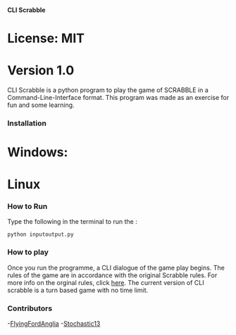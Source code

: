 #### CLI Scrabble 
# License: MIT
# Version 1.0

CLI Scrabble is a python program to play the game of SCRABBLE in a Command-Line-Interface format. 
This program was made as an exercise for fun and some learning. 

### Installation

# Windows:


# Linux


### How to Run

Type the following in the terminal to run the :
```
python inputoutput.py
```


### How to play

Once you run the programme, a CLI dialogue of the game play begins. 
The rules of the game are in accordance with the original Scrabble rules. For more info on the orginal rules, click [here](https://scrabble.hasbro.com/en-us/rules).
The current version of CLI scrabble is a turn based game with no time limit.


### Contributors

-[FlyingFordAnglia](https://github.com/FlyingFordAnglia)
-[Stochastic13](https://github.com/Stochastic13)
